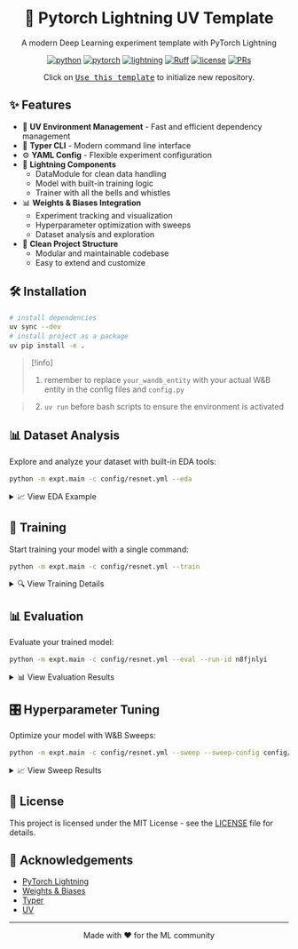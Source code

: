 <div align="center">

# 🧪 Pytorch Lightning UV Template

A modern Deep Learning experiment template with PyTorch Lightning

[![python](https://img.shields.io/badge/-Python_3.10_%7C_3.11_%7C_3.12-blue?logo=python&logoColor=white)](https://www.python.org/downloads/release/python-310/)
[![pytorch](https://img.shields.io/badge/PyTorch_2.5+-ee4c2c?logo=pytorch&logoColor=white)](https://pytorch.org/get-started/locally/)
[![lightning](https://img.shields.io/badge/-Lightning_2.5+-792ee5?logo=pytorchlightning&logoColor=white)](https://lightning.ai/)
[![Ruff](https://img.shields.io/endpoint?url=https://raw.githubusercontent.com/astral-sh/ruff/main/assets/badge/v2.json)](https://github.com/astral-sh/ruff)
[![license](https://img.shields.io/badge/License-MIT-green.svg?labelColor=gray)](https://github.com/ashleve/lightning-hydra-template#license)
[![PRs](https://img.shields.io/badge/PRs-welcome-brightgreen.svg)](https://github.com/AtticusZeller/Pytorch-Lightning-uv/pulls)

Click on [<kbd>Use this template</kbd>](https://github.com/AtticusZeller/Pytorch-Lightning-uv/generate) to initialize new repository.

</div>

## ✨ Features

* 🚀 **UV Environment Management** - Fast and efficient dependency management
* 🎯 **Typer CLI** - Modern command line interface
* ⚙️ **YAML Config** - Flexible experiment configuration
* 🔋 **Lightning Components**
  + DataModule for clean data handling
  + Model with built-in training logic
  + Trainer with all the bells and whistles
* 📊 **Weights & Biases Integration**
  + Experiment tracking and visualization
  + Hyperparameter optimization with sweeps
  + Dataset analysis and exploration
* 🎨 **Clean Project Structure**
  + Modular and maintainable codebase
  + Easy to extend and customize

## 🛠️ Installation

```bash
# install dependencies
uv sync --dev
# install project as a package
uv pip install -e .
```

> [!info]
> 1. remember to replace `your_wandb_entity` with your actual W&B entity in the config files and `config.py`

> 2. `uv run` before bash scripts to ensure the environment is activated

## 📊 Dataset Analysis

Explore and analyze your dataset with built-in EDA tools:

```bash
python -m expt.main -c config/resnet.yml --eda
```

<details>
<summary>📈 View EDA Example</summary>

![EDA Example](assets/eda.png)

</details>

## 🚀 Training

Start training your model with a single command:

```bash
python -m expt.main -c config/resnet.yml --train
```

<details>
<summary>🔍 View Training Details</summary>

### Configuration Overview

![Config Display](assets/config_show.png)

### Training Progress

![Training Step](assets/step.png)

### Training Summary

![Training Summary](assets/summary.png)

### W&B Dashboard

![Wandb Dashboard](assets/train.png)

</details>

## 📊 Evaluation

Evaluate your trained model:

```bash
python -m expt.main -c config/resnet.yml --eval --run-id n8fjnlyi
```

<details>
<summary>📊 View Evaluation Results</summary>

![Evaluation Results](assets/result.png)

</details>

## 🎛️ Hyperparameter Tuning

Optimize your model with W&B Sweeps:

```bash
python -m expt.main -c config/resnet.yml --sweep --sweep-config config/sweep/mlp.yml
```

<details>
<summary>📈 View Sweep Results</summary>

![Sweep Results](assets/sweep.png)

</details>

## 📝 License

This project is licensed under the MIT License - see the [LICENSE](LICENSE) file for details.

## 🙏 Acknowledgements

* [PyTorch Lightning](https://lightning.ai/)
* [Weights & Biases](https://wandb.ai/)
* [Typer](https://typer.tiangolo.com/)
* [UV](https://github.com/astral-sh/uv)

---

<div align="center">
Made with ❤️ for the ML community
</div>
